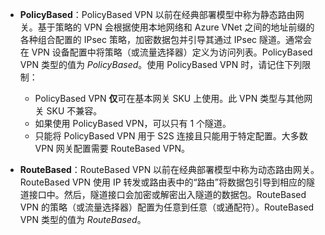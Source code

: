 - **PolicyBased**：PolicyBased VPN 以前在经典部署模型中称为静态路由网关。基于策略的 VPN 会根据使用本地网络和 Azure VNet 之间的地址前缀的各种组合配置的 IPsec 策略，加密数据包并引导其通过 IPsec 隧道。通常会在 VPN 设备配置中将策略（或流量选择器）定义为访问列表。PolicyBased VPN 类型的值为 *PolicyBased*。使用 PolicyBased VPN 时，请记住下列限制：

	- PolicyBased VPN **仅**可在基本网关 SKU 上使用。此 VPN 类型与其他网关 SKU 不兼容。
	- 如果使用 PolicyBased VPN，可以只有 1 个隧道。
	- 只能将 PolicyBased VPN 用于 S2S 连接且只能用于特定配置。大多数 VPN 网关配置需要 RouteBased VPN。

- **RouteBased**：RouteBased VPN 以前在经典部署模型中称为动态路由网关。RouteBased VPN 使用 IP 转发或路由表中的“路由”将数据包引导到相应的隧道接口中。然后，隧道接口会加密或解密出入隧道的数据包。RouteBased VPN 的策略（或流量选择器）配置为任意到任意（或通配符）。RouteBased VPN 类型的值为 *RouteBased*。

<!---HONumber=Mooncake_1031_2016-->
